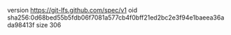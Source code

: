 version https://git-lfs.github.com/spec/v1
oid sha256:0d68bed55b5fdb06f7081a577cb4f0bff21ed2bc2e3f94e1baeea36ada98413f
size 306
